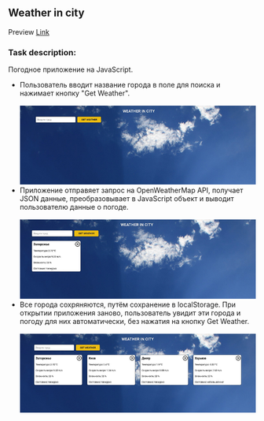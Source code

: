 ## Weather in city
Preview [Link](https://kirill8210.github.io/search_vacancy/)
### Task description:
Погодное приложение на JavaScript.
 
- Пользователь вводит название города в поле для
  поиска и нажимает кнопку "Get Weather".<br><br>
![Screens_1](img/Screenshot_1.jpg)
- Приложение отправяет запрос на OpenWeatherMap API, получает JSON данные,
  преобразовывает в JavaScript объект и выводит пользователю данные о погоде.<br><br>
![Screens_2](img/Screenshot_2.jpg)
- Все города сохряняются, путём сохранение в localStorage.
  При открытии приложения заново, пользователь увидит эти города и погоду для них
  автоматически, без нажатия на кнопку Get Weather.<br><br>
![Screens_3](img/Screenshot_3.jpg)

